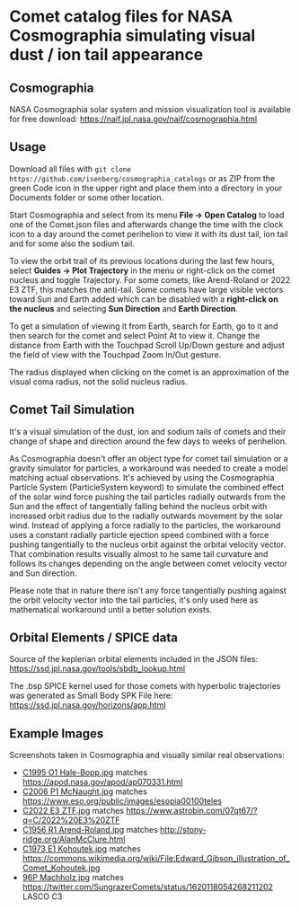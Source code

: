 # Comet catalog files for NASA Cosmographia simulating visual dust / ion tail appearance

## Cosmographia

NASA Cosmographia solar system and mission visualization tool is available for free download: https://naif.jpl.nasa.gov/naif/cosmographia.html

## Usage

Download all files with `git clone https://github.com/isenberg/cosmographia_catalogs` or as ZIP from the green Code icon in the upper right and place them into a directory in your Documents folder or some other location.

Start Cosmographia and select from its menu **File -> Open Catalog** to load one of the Comet.json files and afterwards change the time with the clock icon to a day around the comet perihelion to view it with its dust tail, ion tail and for some also the sodium tail.

To view the orbit trail of its previous locations during the last few hours, select **Guides -> Plot Trajectory** in the menu or right-click on the comet nucleus and toggle Trajectory. For some comets, like Arend-Roland or 2022 E3 ZTF, this matches the anti-tail. Some comets have large visible vectors toward Sun and Earth added which can be disabled with a **right-click on the nucleus** and selecting **Sun Direction** and **Earth Direction**.

To get a simulation of viewing it from Earth, search for Earth, go to it and then search for the comet and select Point At to view it. Change the distance from Earth with the Touchpad Scroll Up/Down gesture and adjust the field of view with the Touchpad Zoom In/Out gesture.

The radius displayed when clicking on the comet is an approximation of the visual coma radius, not the solid nucleus radius.

## Comet Tail Simulation

It's a visual simulation of the dust, ion and sodium tails of comets and their change of shape and direction around the few days to weeks of perihelion.

As Cosmographia doesn't offer an object type for comet tail simulation or a gravity simulator for particles, a workaround was needed to create a model matching actual observations. It's achieved by using the Cosmographia Particle System (ParticleSystem keyword) to simulate the combined effect of the solar wind force pushing the tail particles radially outwards from the Sun and the effect of tangentially falling behind the nucleus orbit with increased orbit radius due to the radially outwards movement by the solar wind. Instead of applying a force radially to the particles, the workaround uses a constant radially particle ejection speed combined with a force pushing tangentially to the nucleus orbit against the orbital velocity vector. That combination results visually almost to he same tail curvature and follows its changes depending on the angle between comet velocity vector and Sun direction.

Please note that in nature there isn't any force tangentially pushing against the orbit velocity vector into the tail particles, it's only used here as mathematical workaround until a better solution exists.

## Orbital Elements / SPICE data

Source of the keplerian orbital elements included in the JSON files: https://ssd.jpl.nasa.gov/tools/sbdb_lookup.html

The .bsp SPICE kernel used for those comets with hyperbolic trajectories was generated as Small Body SPK File here: https://ssd.jpl.nasa.gov/horizons/app.html

## Example Images

Screenshots taken in Cosmographia and visually similar real observations:
* [C1995 O1 Hale-Bopp.jpg](C1995%20O1%20Hale-Bopp.jpg) matches https://apod.nasa.gov/apod/ap070331.html
* [C2006 P1 McNaught.jpg](C2006%20P1%20McNaught.jpg) matches https://www.eso.org/public/images/esopia00100teles
* [C2022 E3 ZTF.jpg](C2022%20E3%20ZTF.jpg) matches https://www.astrobin.com/07qt67/?q=C/2022%20E3%20ZTF
* [C1956 R1 Arend-Roland.jpg](C1956%20R1%20Arend-Roland.jpg) matches http://stony-ridge.org/AlanMcClure.html
* [C1973 E1 Kohoutek.jpg](C1973%20E1%20Kohoutek.jpg) matches https://commons.wikimedia.org/wiki/File:Edward_Gibson_illustration_of_Comet_Kohoutek.jpg
* [96P Machholz.jpg](96P%20Machholz.jpg) matches https://twitter.com/SungrazerComets/status/1620118054268211202 LASCO C3
